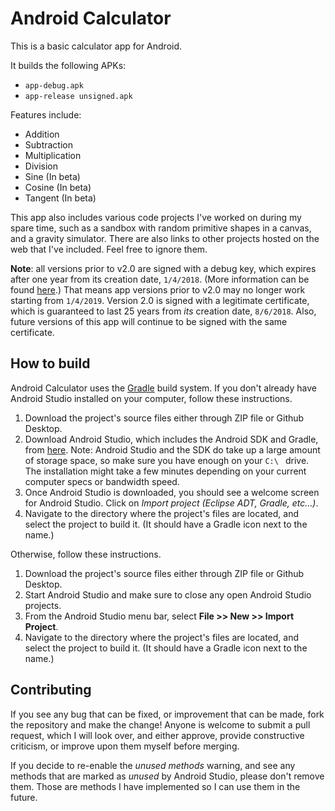 # Android Calculator
This is a basic calculator app for Android. 

It builds the following APKs:
- ```app-debug.apk```
- ```app-release unsigned.apk```

Features include:
- Addition
- Subtraction
- Multiplication
- Division
- Sine (In beta)
- Cosine (In beta)
- Tangent (In beta)

This app also includes various code projects I've worked on during my spare time, such as a sandbox with random primitive shapes in a canvas, and a gravity simulator. There are also links to other projects hosted on the web that I've included. Feel free to ignore them.

**Note**: all versions prior to v2.0 are signed with a debug key, which expires after one year from its creation date, ```1/4/2018```. (More  information can be found [here](https://developer.android.com/studio/publish/app-signing#expdebug).) That means app versions prior to v2.0 may no longer work starting from ```1/4/2019```. Version 2.0 is signed with a legitimate certificate, which is guaranteed to last 25 years from *its* creation date, ```8/6/2018```. Also, future versions of this app will continue to be signed with the same certificate.

How to build
----------------
Android Calculator uses the [Gradle](https://gradle.org/) build system. If you don't already have Android Studio installed on your computer, follow these instructions.
1. Download the project's source files either through ZIP file or Github Desktop.
2. Download Android Studio, which includes the Android SDK and Gradle, from [here](https://developer.android.com/studio/). Note: Android Studio and the SDK do take up a large amount of storage space, so make sure you have enough on your ```C:\ ``` drive. The installation might take a few minutes depending on your current computer specs or bandwidth speed.
3. Once Android Studio is downloaded, you should see a welcome screen for Android Studio. Click on *Import project (Eclipse ADT, Gradle, etc...)*.
4. Navigate to the directory where the project's files are located, and select the project to build it. (It should have a Gradle icon next to the name.)

Otherwise, follow these instructions.
1. Download the project's source files either through ZIP file or Github Desktop.
2. Start Android Studio and make sure to close any open Android Studio projects.
3. From the Android Studio menu bar, select **File >> New >> Import Project**.
4. Navigate to the directory where the project's files are located, and select the project to build it. (It should have a Gradle icon next to the name.)

Contributing
----------------
If you see any bug that can be fixed, or improvement that can be made, fork the repository and make the change! Anyone is welcome to submit a pull request, which I will look over, and either approve, provide constructive criticism, or improve upon them myself before merging.

If you decide to re-enable the *unused methods* warning, and see any methods that are marked as *unused* by Android Studio, please don't remove them. Those are methods I have implemented so I can use them in the future.  

